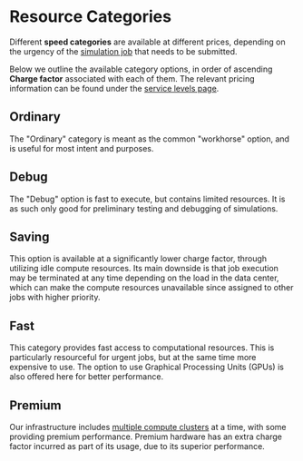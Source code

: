 # Resource Categories

Different **speed categories** are available at different prices, depending on the urgency of the [simulation job](../../jobs/overview.md) that needs to be submitted. 

Below we outline the available category options, in order of ascending **Charge factor** associated with each of them. The relevant pricing information can be found under the [service levels page](../../pricing/service-levels.md). 

## Ordinary

The "Ordinary" category is meant as the common "workhorse" option, and is useful for most intent and purposes.

## Debug

The "Debug" option is fast to execute, but contains limited resources. It is as such only good for preliminary testing and debugging of simulations.

## Saving

This option is available at a significantly lower charge factor, through utilizing idle compute resources. Its main downside is that job execution may be terminated at any time depending on the load in the data center, which can make the compute resources unavailable since assigned to other jobs with higher priority.

## Fast

This category provides fast access to computational resources. This is particularly resourceful for urgent jobs, but at the same time more expensive to use. The option to use Graphical Processing Units (GPUs) is also offered here for better performance.

## Premium

Our infrastructure includes [multiple compute clusters](../clusters/overview.md) at a time, with some providing premium performance. Premium hardware has an extra charge factor incurred as part of its usage, due to its superior performance.

